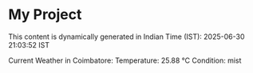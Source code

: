 # My Project

This content is dynamically generated in Indian Time (IST): 2025-06-30 21:03:52 IST


Current Weather in Coimbatore:
Temperature: 25.88 °C
Condition: mist
